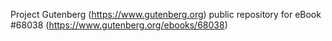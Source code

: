 Project Gutenberg (https://www.gutenberg.org) public repository for
eBook #68038 (https://www.gutenberg.org/ebooks/68038)
